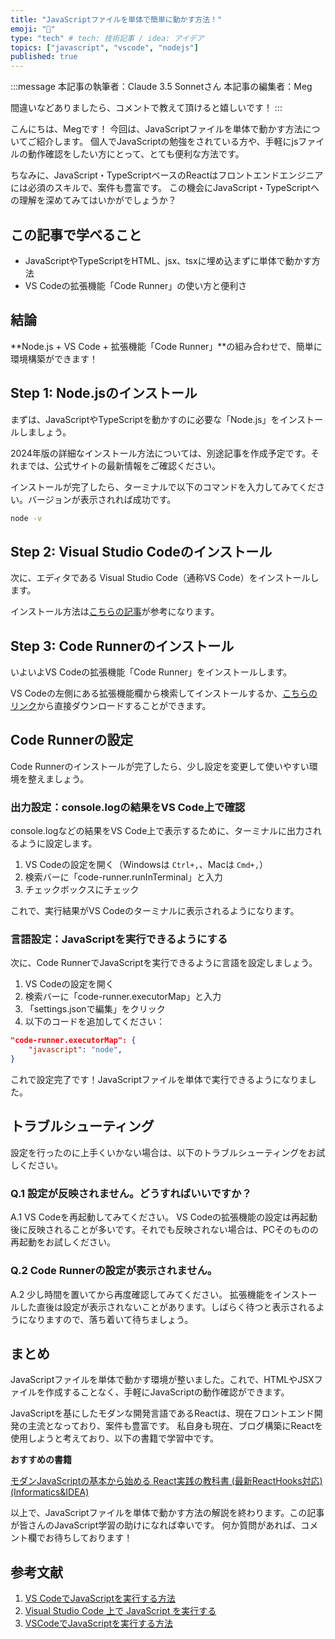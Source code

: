 ```yaml
---
title: "JavaScriptファイルを単体で簡単に動かす方法！"
emoji: "🚀"
type: "tech" # tech: 技術記事 / idea: アイデア
topics: ["javascript", "vscode", "nodejs"]
published: true
---
```


:::message
本記事の執筆者：Claude 3.5 Sonnetさん
本記事の編集者：Meg

間違いなどありましたら、コメントで教えて頂けると嬉しいです！
:::

こんにちは、Megです！
今回は、JavaScriptファイルを単体で動かす方法についてご紹介します。
個人でJavaScriptの勉強をされている方や、手軽にjsファイルの動作確認をしたい方にとって、とても便利な方法です。

ちなみに、JavaScript・TypeScriptベースのReactはフロントエンドエンジニアには必須のスキルで、案件も豊富です。
この機会にJavaScript・TypeScriptへの理解を深めてみてはいかがでしょうか？

## この記事で学べること

- JavaScriptやTypeScriptをHTML、jsx、tsxに埋め込まずに単体で動かす方法
- VS Codeの拡張機能「Code Runner」の使い方と便利さ

## 結論

**Node.js + VS Code + 拡張機能「Code Runner」**の組み合わせで、簡単に環境構築ができます！

## Step 1: Node.jsのインストール

まずは、JavaScriptやTypeScriptを動かすのに必要な「Node.js」をインストールしましょう。

2024年版の詳細なインストール方法については、別途記事を作成予定です。それまでは、公式サイトの最新情報をご確認ください。

インストールが完了したら、ターミナルで以下のコマンドを入力してみてください。バージョンが表示されれば成功です。

```bash
node -v
```

## Step 2: Visual Studio Codeのインストール

次に、エディタである Visual Studio Code（通称VS Code）をインストールします。

インストール方法は[こちらの記事](https://biotech-univ.com/2021visual-studio-codemac/)が参考になります。

## Step 3: Code Runnerのインストール

いよいよVS Codeの拡張機能「Code Runner」をインストールします。

VS Codeの左側にある拡張機能欄から検索してインストールするか、[こちらのリンク](https://marketplace.visualstudio.com/items?itemName=formulahendry.code-runner)から直接ダウンロードすることができます。

## Code Runnerの設定

Code Runnerのインストールが完了したら、少し設定を変更して使いやすい環境を整えましょう。

### 出力設定：console.logの結果をVS Code上で確認

console.logなどの結果をVS Code上で表示するために、ターミナルに出力されるように設定します。

1. VS Codeの設定を開く（Windowsは `Ctrl+,`、Macは `Cmd+,`）
2. 検索バーに「code-runner.runInTerminal」と入力
3. チェックボックスにチェック

これで、実行結果がVS Codeのターミナルに表示されるようになります。

### 言語設定：JavaScriptを実行できるようにする

次に、Code RunnerでJavaScriptを実行できるように言語を設定しましょう。

1. VS Codeの設定を開く
2. 検索バーに「code-runner.executorMap」と入力
3. 「settings.jsonで編集」をクリック
4. 以下のコードを追加してください：

```json
"code-runner.executorMap": {
    "javascript": "node",
}
```

これで設定完了です！JavaScriptファイルを単体で実行できるようになりました。

## トラブルシューティング

設定を行ったのに上手くいかない場合は、以下のトラブルシューティングをお試しください。

### Q.1 設定が反映されません。どうすればいいですか？

A.1 VS Codeを再起動してみてください。
VS Codeの拡張機能の設定は再起動後に反映されることが多いです。それでも反映されない場合は、PCそのものの再起動をお試しください。

### Q.2 Code Runnerの設定が表示されません。

A.2 少し時間を置いてから再度確認してみてください。
拡張機能をインストールした直後は設定が表示されないことがあります。しばらく待つと表示されるようになりますので、落ち着いて待ちましょう。

## まとめ

JavaScriptファイルを単体で動かす環境が整いました。これで、HTMLやJSXファイルを作成することなく、手軽にJavaScriptの動作確認ができます。

JavaScriptを基にしたモダンな開発言語であるReactは、現在フロントエンド開発の主流となっており、案件も豊富です。
私自身も現在、ブログ構築にReactを使用しようと考えており、以下の書籍で学習中です。

**おすすめの書籍**

[モダンJavaScriptの基本から始める React実践の教科書 (最新ReactHooks対応) (Informatics&IDEA)](https://amzn.asia/d/07C7UKQ7)

以上で、JavaScriptファイルを単体で動かす方法の解説を終わります。この記事が皆さんのJavaScript学習の助けになれば幸いです。
何か質問があれば、コメント欄でお待ちしております！

## 参考文献

1. [VS CodeでJavaScriptを実行する方法](https://zenn.dev/kainari/articles/vscode-code-runner)
2. [Visual Studio Code 上で JavaScript を実行する](https://hinablo.hinasur.com/2020/05/16/visual-studio-code-%e4%b8%8a%e3%81%a7-javascript-%e3%82%92%e5%ae%9f%e8%a1%8c%e3%81%99%e3%82%8b/)
3. [VSCodeでJavaScriptを実行する方法](https://note.com/kushikushi_study/n/n55646d514748)
